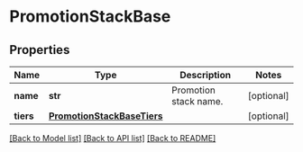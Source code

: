 # PromotionStackBase


## Properties
Name | Type | Description | Notes
------------ | ------------- | ------------- | -------------
**name** | **str** | Promotion stack name. | [optional] 
**tiers** | [**PromotionStackBaseTiers**](PromotionStackBaseTiers.md) |  | [optional] 

[[Back to Model list]](../README.md#documentation-for-models) [[Back to API list]](../README.md#documentation-for-api-endpoints) [[Back to README]](../README.md)


